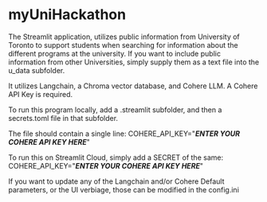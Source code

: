 # myUniHackathon
The Streamlit application, utilizes public information from University of Toronto to support students when searching for information about the different programs at the university. 
If you want to include public information from other Universities, simply supply them as a text file into the u_data subfolder. 

It utilizes Langchain, a Chroma vector database, and Cohere LLM. 
A Cohere API Key is required.

To run this program locally, add a .streamlit subfolder, and then a secrets.toml file in that subfolder.

The file should contain a single line: COHERE_API_KEY="<i><b>ENTER YOUR COHERE API KEY HERE</b></i>"

To run this on Streamlit Cloud, simply add a SECRET of the same: COHERE_API_KEY="<i><b>ENTER YOUR COHERE API KEY HERE</b></i>"

If you want to update any of the Langchain and/or Cohere Default parameters, or the UI verbiage, those can be modified in the config.ini

